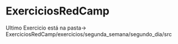 # ExerciciosRedCamp

Ultimo Exercicio está na pasta-> ExerciciosRedCamp/exercicios/segunda_semana/segundo_dia/src